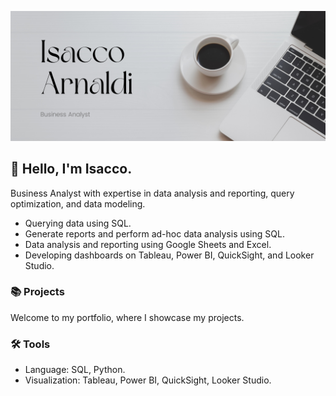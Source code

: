 ![](https://github.com/isaccoarnaldi/isaccoarnaldi/blob/main/Github.png)

## 🙋 Hello, I'm Isacco. 
Business Analyst with expertise in data analysis and reporting, query optimization, and data modeling.

- Querying data using SQL.
- Generate reports and perform ad-hoc data analysis using SQL.
- Data analysis and reporting using Google Sheets and Excel.
- Developing dashboards on Tableau, Power BI, QuickSight, and Looker Studio.

### 📚 Projects
Welcome to my portfolio, where I showcase my projects.

### 🛠️ Tools
- Language: SQL, Python.
- Visualization: Tableau, Power BI, QuickSight, Looker Studio.
